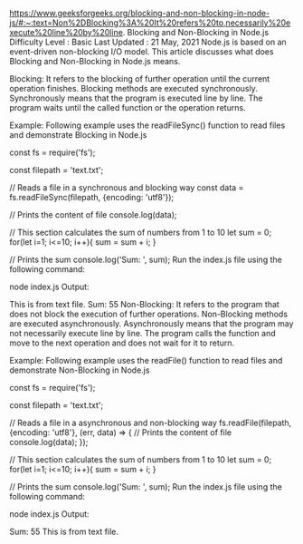 https://www.geeksforgeeks.org/blocking-and-non-blocking-in-node-js/#:~:text=Non%2DBlocking%3A%20It%20refers%20to,necessarily%20execute%20line%20by%20line.
Blocking and Non-Blocking in Node.js
Difficulty Level : Basic
Last Updated : 21 May, 2021
Node.js is based on an event-driven non-blocking I/O model. This article discusses what does Blocking and Non-Blocking in Node.js means.

Blocking: It refers to the blocking of further operation until the current operation finishes. Blocking methods are executed synchronously. Synchronously means that the program is executed line by line. The program waits until the called function or the operation returns.

Example: Following example uses the readFileSync() function to read files and demonstrate Blocking in Node.js

const fs = require('fs');
   
const filepath = 'text.txt';
  
// Reads a file in a synchronous and blocking way 
const data = fs.readFileSync(filepath, {encoding: 'utf8'});
  
// Prints the content of file
console.log(data);
  
// This section calculates the sum of numbers from 1 to 10
let sum = 0;
for(let i=1; i<=10; i++){
    sum = sum + i;
}
  
// Prints the sum
console.log('Sum: ', sum);
Run the index.js file using the following command:

node index.js
Output:

This is from text file.
Sum:  55
Non-Blocking: It refers to the program that does not block the execution of further operations. Non-Blocking methods are executed asynchronously. Asynchronously means that the program may not necessarily execute line by line. The program calls the function and move to the next operation and does not wait for it to return.

Example: Following example uses the readFile() function to read files and demonstrate Non-Blocking in Node.js

const fs = require('fs');
   
const filepath = 'text.txt';
  
// Reads a file in a asynchronous and non-blocking way 
fs.readFile(filepath, {encoding: 'utf8'}, (err, data) => {
    // Prints the content of file
    console.log(data);
});
  
  
// This section calculates the sum of numbers from 1 to 10
let sum = 0;
for(let i=1; i<=10; i++){
    sum = sum + i;
}
  
// Prints the sum
console.log('Sum: ', sum);
Run the index.js file using the following command:

node index.js
Output:

Sum:  55
This is from text file.